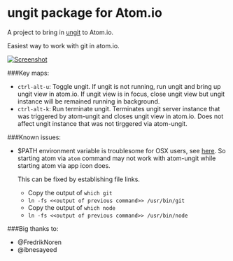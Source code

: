 # ungit package for Atom.io

A project to bring in [ungit](https://github.com/FredrikNoren/ungit) to Atom.io.

Easiest way to work with git in atom.io.

[![Screenshot](https://raw.githubusercontent.com/codingtwinky/atom-ungit/master/screenshot.png)](http://youtu.be/hkBVAi3oKvo)


###Key maps:
* `ctrl-alt-u`: Toggle ungit. If ungit is not running, run ungit and bring up ungit view in atom.io.  If ungit view is in focus, close ungit view but ungit instance will be remained running in background.
* `ctrl-alt-k`: Run terminate ungit. Terminates ungit server instance that was triggered by atom-ungit and closes ungit view in atom.io.  Does not affect ungit instance that was not tirggered via atom-ungit.

###Known issues:
* $PATH environment variable is troublesome for OSX users, see [here](https://github.com/joyent/node/issues/3911).  So starting atom via `atom` command may not work with atom-ungit while starting atom via app icon does.  

  This can be fixed by establishing file links.
  *  Copy the output of `which git`
  *  `ln -fs <<output of previous command>> /usr/bin/git`
  *  Copy the output of `which node`
  *  `ln -fs <<output of previous command>> /usr/bin/node`

###Big thanks to:
* @FredrikNoren
* @ibnesayeed
